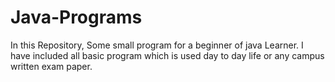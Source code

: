 # Java-Programs
In this Repository, Some small program for a beginner of java Learner. I have included all basic program which is used day to day life or any campus written exam paper.
